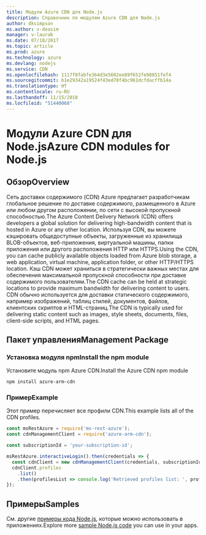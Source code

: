 ```yaml
---
title: Модули Azure CDN для Node.js
description: Справочник по модулям Azure CDN для Node.js
author: dksimpson
ms.author: v-deasim
manager: v-laurab
ms.date: 07/18/2017
ms.topic: article
ms.prod: azure
ms.technology: azure
ms.devlang: nodejs
ms.service: CDN
ms.openlocfilehash: 1117f8fabfe364d3e5602ee89f652fe98851fef4
ms.sourcegitcommit: b1e29342a19524f43ed70f4bc961dcfdacffb14a
ms.translationtype: HT
ms.contentlocale: ru-RU
ms.lasthandoff: 11/15/2018
ms.locfileid: "51440068"
---
```

# <a name="azure-cdn-modules-for-nodejs"></a><span data-ttu-id="b8e70-103">Модули Azure CDN для Node.js</span><span class="sxs-lookup"><span data-stu-id="b8e70-103">Azure CDN modules for Node.js</span></span>

## <a name="overview"></a><span data-ttu-id="b8e70-104">Обзор</span><span class="sxs-lookup"><span data-stu-id="b8e70-104">Overview</span></span>

<span data-ttu-id="b8e70-105">Сеть доставки содержимого (CDN) Azure предлагает разработчикам глобальное решение по доставке содержимого, размещенного в Azure или любом другом расположении, по сети с высокой пропускной способностью.</span><span class="sxs-lookup"><span data-stu-id="b8e70-105">The Azure Content Delivery Network (CDN) offers developers a global solution for delivering high-bandwidth content that is hosted in Azure or any other location.</span></span> <span data-ttu-id="b8e70-106">Используя CDN, вы можете кэшировать общедоступные объекты, загруженные из хранилища BLOB-объектов, веб-приложения, виртуальной машины, папки приложения или другого расположения HTTP или HTTPS.</span><span class="sxs-lookup"><span data-stu-id="b8e70-106">Using the CDN, you can cache publicly available objects loaded from Azure blob storage, a web application, virtual machine, application folder, or other HTTP/HTTPS location.</span></span> <span data-ttu-id="b8e70-107">Кэш CDN может храниться в стратегически важных местах для обеспечения максимальной пропускной способности при доставке содержимого пользователям.</span><span class="sxs-lookup"><span data-stu-id="b8e70-107">The CDN cache can be held at strategic locations to provide maximum bandwidth for delivering content to users.</span></span> <span data-ttu-id="b8e70-108">CDN обычно используется для доставки статического содержимого, например изображений, таблиц стилей, документов, файлов, клиентских скриптов и HTML-страниц.</span><span class="sxs-lookup"><span data-stu-id="b8e70-108">The CDN is typically used for delivering static content such as images, style sheets, documents, files, client-side scripts, and HTML pages.</span></span>

## <a name="management-package"></a><span data-ttu-id="b8e70-109">Пакет управления</span><span class="sxs-lookup"><span data-stu-id="b8e70-109">Management Package</span></span>

### <a name="install-the-npm-module"></a><span data-ttu-id="b8e70-110">Установка модуля npm</span><span class="sxs-lookup"><span data-stu-id="b8e70-110">Install the npm module</span></span>

<span data-ttu-id="b8e70-111">Установите модуль npm Azure CDN.</span><span class="sxs-lookup"><span data-stu-id="b8e70-111">Install the Azure CDN npm module</span></span>

```bash
npm install azure-arm-cdn
```

### <a name="example"></a><span data-ttu-id="b8e70-112">Пример</span><span class="sxs-lookup"><span data-stu-id="b8e70-112">Example</span></span>

<span data-ttu-id="b8e70-113">Этот пример перечисляет все профили CDN.</span><span class="sxs-lookup"><span data-stu-id="b8e70-113">This example lists all of the CDN profiles.</span></span>

```javascript
const msRestAzure = require('ms-rest-azure');
const cdnManagementClient = require('azure-arm-cdn');

const subscriptionId = 'your-subscription-id';

msRestAzure.interactiveLogin().then(credentials => {
  const cdnClient = new cdnManagementClient(credentials, subscriptionId);
  cdnClient.profiles
    .list()
    .then(profilesList => console.log('Retrieved profiles list: ', profilesList));
});
```

## <a name="samples"></a><span data-ttu-id="b8e70-114">Примеры</span><span class="sxs-lookup"><span data-stu-id="b8e70-114">Samples</span></span>

<span data-ttu-id="b8e70-115">См. другие [примеры кода Node.js](https://azure.microsoft.com/resources/samples/?platform=nodejs), которые можно использовать в приложениях.</span><span class="sxs-lookup"><span data-stu-id="b8e70-115">Explore more [sample Node.js code](https://azure.microsoft.com/resources/samples/?platform=nodejs) you can use in your apps.</span></span>
